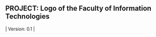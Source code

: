 PROJECT: Logo of the Faculty of Information Technologies
------------------------------------------------------------
| Version: 0.1 |
